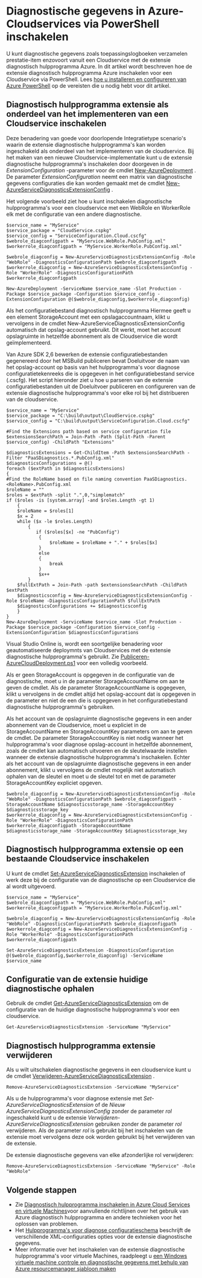 <properties
    pageTitle="Diagnostische gegevens in Azure-Cloudservices via PowerShell inschakelen | Microsoft Azure"
    description="Informatie over het inschakelen van diagnostische hulpprogramma's voor cloudservices via PowerShell"
    services="cloud-services"
    documentationCenter=".net"
    authors="Thraka"
    manager="timlt"
    editor=""/>

<tags
    ms.service="cloud-services"
    ms.workload="tbd"
    ms.tgt_pltfrm="na"
    ms.devlang="dotnet"
    ms.topic="article"
    ms.date="09/06/2016"
    ms.author="adegeo"/>


# <a name="enable-diagnostics-in-azure-cloud-services-using-powershell"></a>Diagnostische gegevens in Azure-Cloudservices via PowerShell inschakelen

U kunt diagnostische gegevens zoals toepassingslogboeken verzamelen prestatie-item enzovoort vanuit een Cloudservice met de extensie diagnostisch hulpprogramma Azure. In dit artikel wordt beschreven hoe de extensie diagnostisch hulpprogramma Azure inschakelen voor een Cloudservice via PowerShell.  Lees [hoe u installeren en configureren van Azure PowerShell](../powershell-install-configure.md) op de vereisten die u nodig hebt voor dit artikel.

## <a name="enable-diagnostics-extension-as-part-of-deploying-a-cloud-service"></a>Diagnostisch hulpprogramma extensie als onderdeel van het implementeren van een Cloudservice inschakelen

Deze benadering van goede voor doorlopende Integratietype scenario's waarin de extensie diagnostische hulpprogramma's kan worden ingeschakeld als onderdeel van het implementeren van de cloudservice. Bij het maken van een nieuwe Cloudservice-implementatie kunt u de extensie diagnostische hulpprogramma's inschakelen door doorgeven in de *ExtensionConfiguration* -parameter voor de cmdlet [New-AzureDeployment](https://msdn.microsoft.com/library/azure/mt589089.aspx) . De parameter *ExtensionConfiguration* neemt een matrix van diagnostische gegevens configuraties die kan worden gemaakt met de cmdlet [New-AzureServiceDiagnosticsExtensionConfig](https://msdn.microsoft.com/library/azure/mt589168.aspx) .

Het volgende voorbeeld ziet hoe u kunt inschakelen diagnostische hulpprogramma's voor een cloudservice met een WebRole en WorkerRole elk met de configuratie van een andere diagnostische.

    $service_name = "MyService"
    $service_package = "CloudService.cspkg"
    $service_config = "ServiceConfiguration.Cloud.cscfg"
    $webrole_diagconfigpath = "MyService.WebRole.PubConfig.xml"
    $workerrole_diagconfigpath = "MyService.WorkerRole.PubConfig.xml"

    $webrole_diagconfig = New-AzureServiceDiagnosticsExtensionConfig -Role "WebRole" -DiagnosticsConfigurationPath $webrole_diagconfigpath
    $workerrole_diagconfig = New-AzureServiceDiagnosticsExtensionConfig -Role "WorkerRole" -DiagnosticsConfigurationPath $workerrole_diagconfigpath

    New-AzureDeployment -ServiceName $service_name -Slot Production -Package $service_package -Configuration $service_config -ExtensionConfiguration @($webrole_diagconfig,$workerrole_diagconfig)

Als het configuratiebestand diagnostisch hulpprogramma Hiermee geeft u een element StorageAccount met een opslagaccountnaam, klikt u vervolgens in de cmdlet New-AzureServiceDiagnosticsExtensionConfig automatisch dat opslag-account gebruikt. Dit werkt, moet het account opslagruimte in hetzelfde abonnement als de Cloudservice die wordt geïmplementeerd.

Van Azure SDK 2,6 bewerken de extensie configuratiebestanden gegenereerd door het MSBuild publiceren bevat Doeluitvoer de naam van het opslag-account op basis van het hulpprogramma's voor diagnose configuratietekenreeks die is opgegeven in het configuratiebestand service (.cscfg). Het script hieronder ziet u hoe u parseren van de extensie configuratiebestanden uit de Doeluitvoer publiceren en configureren van de extensie diagnostische hulpprogramma's voor elke rol bij het distribueren van de cloudservice.

    $service_name = "MyService"
    $service_package = "C:\build\output\CloudService.cspkg"
    $service_config = "C:\build\output\ServiceConfiguration.Cloud.cscfg"

    #Find the Extensions path based on service configuration file
    $extensionsSearchPath = Join-Path -Path (Split-Path -Parent $service_config) -ChildPath "Extensions"

    $diagnosticsExtensions = Get-ChildItem -Path $extensionsSearchPath -Filter "PaaSDiagnostics.*.PubConfig.xml"
    $diagnosticsConfigurations = @()
    foreach ($extPath in $diagnosticsExtensions)
    {
    #Find the RoleName based on file naming convention PaaSDiagnostics.<RoleName>.PubConfig.xml
    $roleName = ""
    $roles = $extPath -split ".",0,"simplematch"
    if ($roles -is [system.array] -and $roles.Length -gt 1)
        {
        $roleName = $roles[1]
        $x = 2
        while ($x -le $roles.Length)
            {
               if ($roles[$x] -ne "PubConfig")
                {
                    $roleName = $roleName + "." + $roles[$x]
                }
                else
                {
                    break
                }
                $x++
            }
        $fullExtPath = Join-Path -path $extensionsSearchPath -ChildPath $extPath
        $diagnosticsconfig = New-AzureServiceDiagnosticsExtensionConfig -Role $roleName -DiagnosticsConfigurationPath $fullExtPath
        $diagnosticsConfigurations += $diagnosticsconfig
        }
    }
    New-AzureDeployment -ServiceName $service_name -Slot Production -Package $service_package -Configuration $service_config -ExtensionConfiguration $diagnosticsConfigurations

Visual Studio Online is, wordt een soortgelijke benadering voor geautomatiseerde deploymnts van Cloudservices met de extensie diagnostische hulpprogramma's gebruikt. Zie [Publiceren-AzureCloudDeployment.ps1](https://github.com/Microsoft/vso-agent-tasks/blob/master/Tasks/AzureCloudPowerShellDeployment/Publish-AzureCloudDeployment.ps1) voor een volledig voorbeeld.

Als er geen StorageAccount is opgegeven in de configuratie van de diagnostische, moet u in de parameter StorageAccountName om aan te geven de cmdlet. Als de parameter StorageAccountName is opgegeven, klikt u vervolgens in de cmdlet altijd het opslag-account dat is opgegeven in de parameter en niet de een die is opgegeven in het configuratiebestand diagnostische hulpprogramma's gebruiken.

Als het account van de opslagruimte diagnostische gegevens in een ander abonnement van de Cloudservice, moet u expliciet in de StorageAccountName en StorageAccountKey parameters om aan te geven de cmdlet. De parameter StorageAccountKey is niet nodig wanneer het hulpprogramma's voor diagnose opslag-account in hetzelfde abonnement, zoals de cmdlet kan automatisch uitvoeren en de sleutelwaarde instellen wanneer de extensie diagnostische hulpprogramma's inschakelen. Echter als het account van de opslagruimte diagnostische gegevens in een ander abonnement, klikt u vervolgens de cmdlet mogelijk niet automatisch ophalen van de sleutel en moet u de sleutel tot en met de parameter StorageAccountKey expliciet opgeven.

    $webrole_diagconfig = New-AzureServiceDiagnosticsExtensionConfig -Role "WebRole" -DiagnosticsConfigurationPath $webrole_diagconfigpath -StorageAccountName $diagnosticsstorage_name -StorageAccountKey $diagnosticsstorage_key
    $workerrole_diagconfig = New-AzureServiceDiagnosticsExtensionConfig -Role "WorkerRole" -DiagnosticsConfigurationPath $workerrole_diagconfigpath -StorageAccountName $diagnosticsstorage_name -StorageAccountKey $diagnosticsstorage_key


## <a name="enable-diagnostics-extension-on-an-existing-cloud-service"></a>Diagnostisch hulpprogramma extensie op een bestaande Cloudservice inschakelen

U kunt de cmdlet [Set-AzureServiceDiagnosticsExtension](https://msdn.microsoft.com/library/azure/mt589140.aspx) inschakelen of werk deze bij de configuratie van de diagnostische op een Cloudservice die al wordt uitgevoerd.


    $service_name = "MyService"
    $webrole_diagconfigpath = "MyService.WebRole.PubConfig.xml"
    $workerrole_diagconfigpath = "MyService.WorkerRole.PubConfig.xml"

    $webrole_diagconfig = New-AzureServiceDiagnosticsExtensionConfig -Role "WebRole" -DiagnosticsConfigurationPath $webrole_diagconfigpath
    $workerrole_diagconfig = New-AzureServiceDiagnosticsExtensionConfig -Role "WorkerRole" -DiagnosticsConfigurationPath $workerrole_diagconfigpath

    Set-AzureServiceDiagnosticsExtension -DiagnosticsConfiguration @($webrole_diagconfig,$workerrole_diagconfig) -ServiceName $service_name


## <a name="get-current-diagnostics-extension-configuration"></a>Configuratie van de extensie huidige diagnostische ophalen
Gebruik de cmdlet [Get-AzureServiceDiagnosticsExtension](https://msdn.microsoft.com/library/azure/mt589204.aspx) om de configuratie van de huidige diagnostische hulpprogramma's voor een cloudservice.

    Get-AzureServiceDiagnosticsExtension -ServiceName "MyService"

## <a name="remove-diagnostics-extension"></a>Diagnostisch hulpprogramma extensie verwijderen
Als u wilt uitschakelen diagnostische gegevens in een cloudservice kunt u de cmdlet [Verwijderen-AzureServiceDiagnosticsExtension](https://msdn.microsoft.com/library/azure/mt589183.aspx) .

    Remove-AzureServiceDiagnosticsExtension -ServiceName "MyService"

Als u de hulpprogramma's voor diagnose extensie met *Set-AzureServiceDiagnosticsExtension* of de *Nieuw AzureServiceDiagnosticsExtensionConfig* zonder de parameter *rol* ingeschakeld kunt u de extensie *Verwijderen-AzureServiceDiagnosticsExtension* gebruiken zonder de parameter *rol* verwijderen. Als de parameter *rol* is gebruikt bij het inschakelen van de extensie moet vervolgens deze ook worden gebruikt bij het verwijderen van de extensie.

De extensie diagnostische gegevens van elke afzonderlijke rol verwijderen:

    Remove-AzureServiceDiagnosticsExtension -ServiceName "MyService" -Role "WebRole"


## <a name="next-steps"></a>Volgende stappen

- Zie [Diagnostisch hulpprogramma inschakelen in Azure Cloud Services en virtuele Machines](cloud-services-dotnet-diagnostics.md)voor aanvullende richtlijnen over het gebruik van Azure diagnostisch hulpprogramma en andere technieken voor het oplossen van problemen.
- Het [Hulpprogramma's voor diagnose configuratieschema](https://msdn.microsoft.com/library/azure/dn782207.aspx) beschrijft de verschillende XML-configuraties opties voor de extensie diagnostische gegevens.
- Meer informatie over het inschakelen van de extensie diagnostische hulpprogramma's voor virtuele Machines, raadpleegt u [een Windows virtuele machine controle en diagnostische gegevens met behulp van Azure resourcemanager sjabloon maken](../virtual-machines/virtual-machines-windows-extensions-diagnostics-template.md)  
